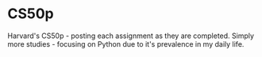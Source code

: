 # CS50p
Harvard's CS50p - posting each assignment as they are completed. 
Simply more studies - focusing on Python due to it's prevalence in my daily life.
